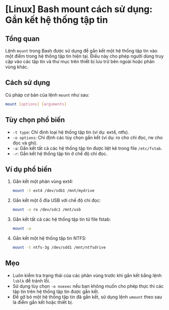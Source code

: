 # [Linux] Bash mount cách sử dụng: Gắn kết hệ thống tập tin

## Tổng quan
Lệnh `mount` trong Bash được sử dụng để gắn kết một hệ thống tập tin vào một điểm trong hệ thống tập tin hiện tại. Điều này cho phép người dùng truy cập vào các tập tin và thư mục trên thiết bị lưu trữ bên ngoài hoặc phân vùng khác.

## Cách sử dụng
Cú pháp cơ bản của lệnh `mount` như sau:
```bash
mount [options] [arguments]
```

## Tùy chọn phổ biến
- `-t type`: Chỉ định loại hệ thống tập tin (ví dụ: ext4, ntfs).
- `-o options`: Chỉ định các tùy chọn gắn kết (ví dụ: ro cho chỉ đọc, rw cho đọc và ghi).
- `-a`: Gắn kết tất cả các hệ thống tập tin được liệt kê trong file `/etc/fstab`.
- `-r`: Gắn kết hệ thống tập tin ở chế độ chỉ đọc.

## Ví dụ phổ biến
1. Gắn kết một phân vùng ext4:
   ```bash
   mount -t ext4 /dev/sdb1 /mnt/mydrive
   ```

2. Gắn kết một ổ đĩa USB với chế độ chỉ đọc:
   ```bash
   mount -o ro /dev/sdc1 /mnt/usb
   ```

3. Gắn kết tất cả các hệ thống tập tin từ file fstab:
   ```bash
   mount -a
   ```

4. Gắn kết một hệ thống tập tin NTFS:
   ```bash
   mount -t ntfs-3g /dev/sdd1 /mnt/ntfsdrive
   ```

## Mẹo
- Luôn kiểm tra trạng thái của các phân vùng trước khi gắn kết bằng lệnh `lsblk` để tránh lỗi.
- Sử dụng tùy chọn `-o noexec` nếu bạn không muốn cho phép thực thi các tập tin trên hệ thống tập tin được gắn kết.
- Để gỡ bỏ một hệ thống tập tin đã gắn kết, sử dụng lệnh `umount` theo sau là điểm gắn kết hoặc thiết bị.